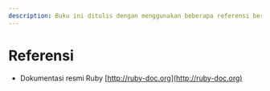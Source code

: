 ```yaml
---
description: Buku ini ditulis dengan menggunakan beberapa referensi berikut.
---
```


# Referensi

* Dokumentasi resmi Ruby [http://ruby-doc.org](http://ruby-doc.org)



